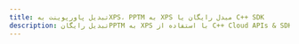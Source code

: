 ---title: تبدیل پاورپوینت بهXPS، PPTM به XPS مبدل رایگان یا C++ SDKdescription: تبدیل رایگانPPTM به XPS با استفاده از C++ Cloud APIs & SDK. همچنین اسناد Microsoft PowerPoint را در Cloud ایجاد، ویرایش و رندر کنید.---